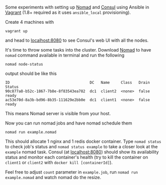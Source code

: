 Some experiments with setting up [Nomad](https://nomadproject.io/) and
[Consul](https://consul.io) using Ansible in [Vagrant](https://www.vagrantup.com/) (1.8+ required
as it uses `ansible_local` provisioning).

Create 4 machines with

```vagrant up```

and head to [localhost:8080](http://localhost:8080)
to see Consul's web UI with all the nodes.

It's time to throw some tasks into the cluster. Download [Nomad](https://nomadproject.io/downloads.html)
to have `nomad` command available in terminal and run the following

```
nomad node-status
```

output should be like this

```
ID                                    DC   Name     Class   Drain  Status
90c877a8-b52c-1867-7b8e-8f83543ea782  dc1  client2  <none>  false  ready
ac53e70d-8a3b-bd96-8b35-111629e2bb0e  dc1  client1  <none>  false  ready
```

This means Nomad server is visible from your host.

Now you can run nomad jobs and have nomad schedule them

```
nomad run example.nomad
```

This should allocate 1 nginx and 1 redis docker container.
Type `nomad status` to check job's status and `nomad status example` to
take a closer look at the `example` nomad task. Consul (at [localhost:8080](http://localhost:8080))
should show its availability status and monitor each container's health (try
to kill the container on `client1` or `client2` with `docker kill [containerId]`).

Feel free to adjust `count` parameter in `example.job`, run `nomad run example.nomad`
and watch nomad do the resize.
